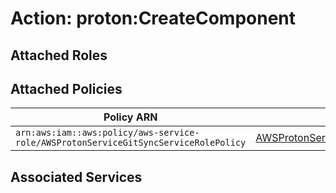 # Action: proton:CreateComponent

## Attached Roles

## Attached Policies

| Policy ARN | Policy Name |
|------------|-------------|
| `arn:aws:iam::aws:policy/aws-service-role/AWSProtonServiceGitSyncServiceRolePolicy` | [AWSProtonServiceGitSyncServiceRolePolicy](../policies.md#awsprotonservicegitsyncservicerolepolicy) |

## Associated Services

